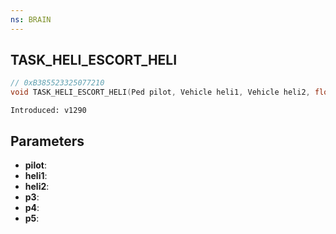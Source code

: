```yaml
---
ns: BRAIN
---
```

## TASK_HELI_ESCORT_HELI

```c
// 0xB385523325077210
void TASK_HELI_ESCORT_HELI(Ped pilot, Vehicle heli1, Vehicle heli2, float p3, float p4, float p5);
```

```
Introduced: v1290
```

## Parameters
* **pilot**:
* **heli1**:
* **heli2**:
* **p3**:
* **p4**:
* **p5**:

